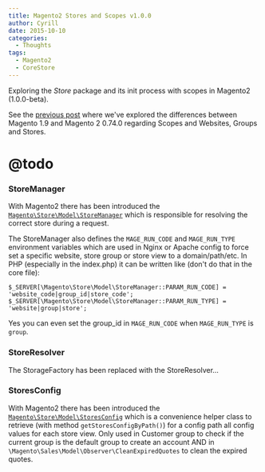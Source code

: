 ```yaml
---
title: Magento2 Stores and Scopes v1.0.0
author: Cyrill
date: 2015-10-10
categories:
  - Thoughts
tags:
  - Magento2
  - CoreStore
---
```


Exploring the *Store* package and its init process with scopes in Magento2 (1.0.0-beta).

See the [previous post](2015/04/20/magento2-stores-and-scopes/) where we've explored 
the differences between Magento 1.9 and Magento 2 0.74.0 regarding Scopes and Websites, 
Groups and Stores.

<!--more-->

# @todo
 
### StoreManager

With Magento2 there has been introduced the [`Magento\Store\Model\StoreManager`](https://github.com/magento/magento2/blob/develop/app%2Fcode%2FMagento%2FStore%2FModel%2FStoreManager.php) 
which is responsible for resolving the correct store during a request.

The StoreManager also defines the `MAGE_RUN_CODE` and `MAGE_RUN_TYPE` environment variables which are used in 
Nginx or Apache config to force set a specific website, store group or store view to a domain/path/etc. 
In PHP (especially in the index.php) it can be written like (don't do that in the core file):

```
$_SERVER[\Magento\Store\Model\StoreManager::PARAM_RUN_CODE] = 'website_code|group_id|store_code';
$_SERVER[\Magento\Store\Model\StoreManager::PARAM_RUN_TYPE] = 'website|group|store';
```

Yes you can even set the group_id in `MAGE_RUN_CODE` when `MAGE_RUN_TYPE` is `group`.

### StoreResolver

The StorageFactory has been replaced with the StoreResolver...

### StoresConfig

With Magento2 there has been introduced the [`Magento\Store\Model\StoresConfig`](https://github.com/magento/magento2/blob/develop/app%2Fcode%2FMagento%2FStore%2FModel%2FStoresConfig.php) 
which is a convenience helper class to retrieve (with method `getStoresConfigByPath()`) for a 
config path all config values for each store view. Only used in Customer group to check if the 
current group is the default group to create an account AND in `\Magento\Sales\Model\Observer\CleanExpiredQuotes` 
to clean the expired quotes.
